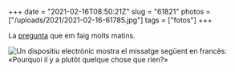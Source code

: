 +++
date = "2021-02-16T08:50:21Z"
slug = "61821"
photos = ["/uploads/2021/2021-02-16-61785.jpg"]
tags = ["fotos"]
+++

La [pregunta](/2013/06/12/pourquoi-il-y.html) que em faig molts matins.

<img alt="Un dispositiu electrònic mostra el missatge següent en francès: «Pourquoi il y a plutôt quelque chose que rien?»" src="/uploads/2021/2021-02-16-61785.jpg">
